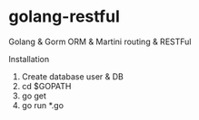 # golang-restful
Golang &amp; Gorm ORM &amp; Martini routing &amp; RESTFul

Installation
1. Create database user &amp; DB
2. cd $GOPATH
3. go get
4. go run *.go
